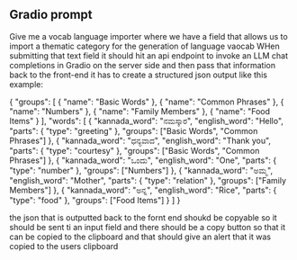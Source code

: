 ## Gradio prompt



Give me a vocab language importer where we have a field that allows us to import a thematic category for the generation of language vaocab WHen submitting that text field it should hit an api endpoint to invoke an LLM chat completions in Gradio on the server side and then pass that information back to the front-end it has to create a structured json output like this example:

{ "groups": [ { "name": "Basic Words" }, { "name": "Common Phrases" }, { "name": "Numbers" }, { "name": "Family Members" }, { "name": "Food Items" } ], "words": [ { "kannada_word": "ನಮಸ್ಕಾರ", "english_word": "Hello", "parts": { "type": "greeting" }, "groups": ["Basic Words", "Common Phrases"] }, { "kannada_word": "ಧನ್ಯವಾದ", "english_word": "Thank you", "parts": { "type": "courtesy" }, "groups": ["Basic Words", "Common Phrases"] }, { "kannada_word": "ಒಂದು", "english_word": "One", "parts": { "type": "number" }, "groups": ["Numbers"] }, { "kannada_word": "ಅಮ್ಮ", "english_word": "Mother", "parts": { "type": "relation" }, "groups": ["Family Members"] }, { "kannada_word": "ಅನ್ನ", "english_word": "Rice", "parts": { "type": "food" }, "groups": ["Food Items"] } ] }

the json that is outputted back to the fornt end shoukd be copyable so it should be sent ti an input field and there should be a copy button so that it can be copied to the clipboard and that should give an alert that it was copied to the users clipboard
